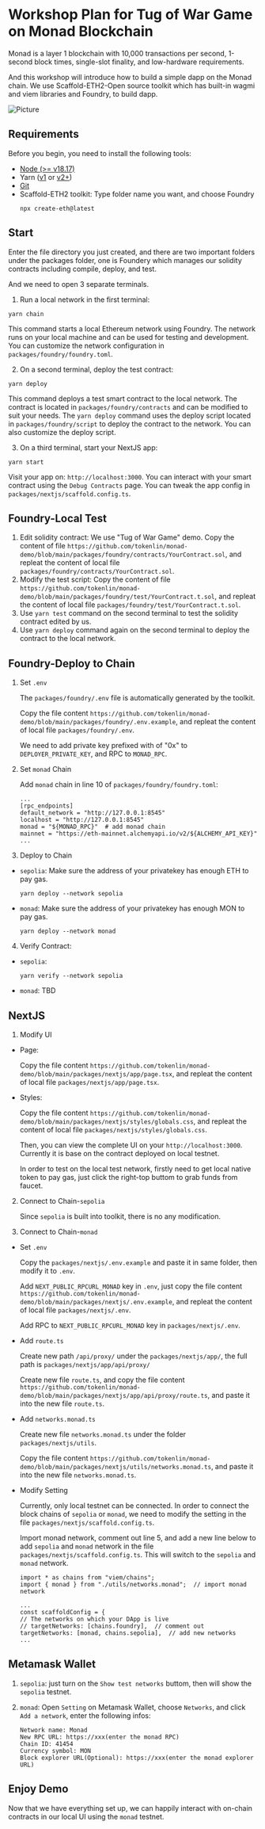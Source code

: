 # Workshop Plan for Tug of War Game on Monad Blockchain

Monad is a layer 1 blockchain with 10,000 transactions per second, 1-second block times, single-slot finality, and low-hardware requirements.

And this workshop will introduce how to build a simple dapp on the Monad chain. We use Scaffold-ETH2-Open source toolkit which has built-in wagmi and viem libraries and Foundry, to build dapp.

![Picture](./Project.png)

## Requirements

Before you begin, you need to install the following tools:

- [Node (>= v18.17)](https://nodejs.org/en/download/)
- Yarn ([v1](https://classic.yarnpkg.com/en/docs/install/) or [v2+](https://yarnpkg.com/getting-started/install))
- [Git](https://git-scm.com/downloads)
- Scaffold-ETH2 toolkit: Type folder name you want, and choose Foundry
  ```
  npx create-eth@latest
  ```


## Start

Enter the file directory you just created, and there are two important folders under the packages folder, one is Foundery which manages our solidity contracts including compile, deploy, and test.

And we need to open 3 separate terminals.

1. Run a local network in the first terminal:

```
yarn chain
```
This command starts a local Ethereum network using Foundry. The network runs on your local machine and can be used for testing and development. You can customize the network configuration in `packages/foundry/foundry.toml`.

2. On a second terminal, deploy the test contract:

```
yarn deploy
```

This command deploys a test smart contract to the local network. The contract is located in `packages/foundry/contracts` and can be modified to suit your needs. The `yarn deploy` command uses the deploy script located in `packages/foundry/script` to deploy the contract to the network. You can also customize the deploy script.

3. On a third terminal, start your NextJS app:

```
yarn start
```
Visit your app on: `http://localhost:3000`. You can interact with your smart contract using the `Debug Contracts` page. You can tweak the app config in `packages/nextjs/scaffold.config.ts`.






## Foundry-Local Test
1. Edit solidity contract: We use "Tug of War Game" demo.
Copy the content of file `https://github.com/tokenlin/monad-demo/blob/main/packages/foundry/contracts/YourContract.sol`, and repleat the content of local file `packages/foundry/contracts/YourContract.sol`.
2. Modify the test script: Copy the content of file `https://github.com/tokenlin/monad-demo/blob/main/packages/foundry/test/YourContract.t.sol`, and repleat the content of local file `packages/foundry/test/YourContract.t.sol`.
3. Use `yarn test` command on the second terminal to test the solidity contract edited by us.
4. Use `yarn deploy` command again on the second terminal to deploy the contract to the local network. 




## Foundry-Deploy to Chain
1. Set `.env`

    The `packages/foundry/.env` file is automatically generated by the toolkit. 
    
    Copy the file content `https://github.com/tokenlin/monad-demo/blob/main/packages/foundry/.env.example`, and repleat the content of local file `packages/foundry/.env`.
 
    We need to add private key prefixed with of "0x" to `DEPLOYER_PRIVATE_KEY`, and RPC to `MONAD_RPC`.


2. Set `monad` Chain

    Add `monad` chain in line 10 of `packages/foundry/foundry.toml`: 
    ```
    ...
    [rpc_endpoints]
    default_network = "http://127.0.0.1:8545"
    localhost = "http://127.0.0.1:8545"
    monad = "${MONAD_RPC}"  # add monad chain
    mainnet = "https://eth-mainnet.alchemyapi.io/v2/${ALCHEMY_API_KEY}"
    ...
    ```

3. Deploy to Chain
- `sepolia`: Make sure the address of your privatekey has enough ETH to pay gas.
  ```
  yarn deploy --network sepolia
  ```
- `monad`: Make sure the address of your privatekey has enough MON to pay gas.
  ```
  yarn deploy --network monad
  ```

4. Verify Contract: 
- `sepolia`: 
    ```
    yarn verify --network sepolia
    ```
- `monad`: TBD






## NextJS

1. Modify UI
- Page: 

    Copy the file content `https://github.com/tokenlin/monad-demo/blob/main/packages/nextjs/app/page.tsx`, and repleat the content of local file `packages/nextjs/app/page.tsx`.

- Styles:

    Copy the file content `https://github.com/tokenlin/monad-demo/blob/main/packages/nextjs/styles/globals.css`, and repleat the content of local file `packages/nextjs/styles/globals.css`.

  Then, you can view the complete UI on your `http://localhost:3000`. Currently it is base on the contract deployed on local testnet.

  In order to test on the local test network, firstly need to get local native token to pay gas, just click the right-top buttom to grab funds from faucet.




2. Connect to Chain-`sepolia`

    Since `sepolia` is built into toolkit, there is no any modification.


3. Connect to Chain-`monad`
- Set `.env`

  Copy the `packages/nextjs/.env.example` and paste it in same folder, then modify it to `.env`.

  Add `NEXT_PUBLIC_RPCURL_MONAD` key in `.env`, just copy the file content `https://github.com/tokenlin/monad-demo/blob/main/packages/nextjs/.env.example`, and repleat the content of local file `packages/nextjs/.env`.

  Add RPC to `NEXT_PUBLIC_RPCURL_MONAD` key in `packages/nextjs/.env`.

- Add `route.ts`

  Create new path `/api/proxy/` under the `packages/nextjs/app/`, the full path is `packages/nextjs/app/api/proxy/`

  Create new file `route.ts`, and copy the file content `https://github.com/tokenlin/monad-demo/blob/main/packages/nextjs/app/api/proxy/route.ts`, and paste it into the new file `route.ts`.

- Add `networks.monad.ts`

  Create new file `networks.monad.ts` under the folder `packages/nextjs/utils`. 
  
  Copy the file content `https://github.com/tokenlin/monad-demo/blob/main/packages/nextjs/utils/networks.monad.ts`, and paste it into the new file `networks.monad.ts`.

- Modify Setting

  Currently, only local testnet can be connected. In order to connect the block chains of `sepolia` or `monad`, we need to modify the setting in the file `packages/nextjs/scaffold.config.ts`.

  Import monad network, comment out line 5, and add a new line below to add `sepolia` and `monad` network in the file `packages/nextjs/scaffold.config.ts`. This will switch to the `sepolia` and `monad` network.
  ```
  import * as chains from "viem/chains";
  import { monad } from "./utils/networks.monad";  // import monad network

  ...
  const scaffoldConfig = {
  // The networks on which your DApp is live
  // targetNetworks: [chains.foundry],  // comment out
  targetNetworks: [monad, chains.sepolia],  // add new networks
  ...
  ```







## Metamask Wallet
1. `sepolia`: just turn on the `Show test networks` buttom, then will show the `sepolia` testnet.

2. `monad`: Open `Setting` on Metamask Wallet, choose `Networks`, and click `Add a network`, enter the following infos:
    ```
    Network name: Monad
    New RPC URL: https://xxx(enter the monad RPC)
    Chain ID: 41454
    Currency symbol: MON
    Block explorer URL(Optional): https://xxx(enter the monad explorer URL)
    ```


## Enjoy Demo

Now that we have everything set up, we can happily interact with on-chain contracts in our local UI using the `monad` testnet.
